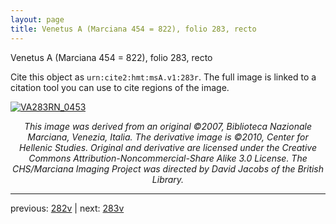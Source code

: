 ```yaml
---
layout: page
title: Venetus A (Marciana 454 = 822), folio 283, recto
---
```


Venetus A (Marciana 454 = 822), folio 283, recto

Cite this object as `urn:cite2:hmt:msA.v1:283r`.  The full image is linked to a citation tool you can use to cite regions of the image.

[![VA283RN_0453](http://www.homermultitext.org/iipsrv?IIIF=/project/homer/pyramidal/deepzoom/hmt/vaimg/2017a/VA283RN_0453.tif/full/800,/0/default.jpg)](http://www.homermultitext.org/ict2/?urn=urn:cite2:hmt:vaimg.2017a:VA283RN_0453) 

<p style="text-align: center; font-style: italic;">This image was derived from an original ©2007, Biblioteca Nazionale Marciana, Venezia, Italia. The derivative image is ©2010, Center for Hellenic Studies. Original and derivative are licensed under the Creative Commons Attribution-Noncommercial-Share Alike 3.0 License. The CHS/Marciana Imaging Project was directed by David Jacobs of the British Library.</p>

---

previous: [282v](../282v/) | next: [283v](../283v/)